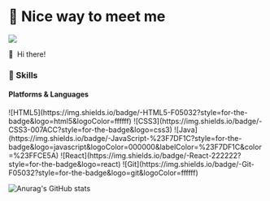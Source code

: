 # 💖 Nice way to meet me

  <a href="mailto:o.camellia.dev@gmail.com" target="_blank"><img src="https://img.shields.io/badge/o.camellia.dev@gmail.com-EA4335?style=flat-square&logo=Gmail&logoColor=white"/></a>
</p>

<p>
  👋&nbsp; Hi there! 
</p>


### 💪 Skills
#### Platforms & Languages
<p>
![HTML5](https://img.shields.io/badge/-HTML5-F05032?style=for-the-badge&logo=html5&logoColor=ffffff)
![CSS3](https://img.shields.io/badge/-CSS3-007ACC?style=for-the-badge&logo=css3)
![Java](https://img.shields.io/badge/-JavaScript-%23F7DF1C?style=for-the-badge&logo=javascript&logoColor=000000&labelColor=%23F7DF1C&color=%23FFCE5A)
![React](https://img.shields.io/badge/-React-222222?style=for-the-badge&logo=react)
![Git](https://img.shields.io/badge/-Git-F05032?style=for-the-badge&logo=git&logoColor=ffffff)

![Anurag's GitHub stats](https://github-readme-stats.vercel.app/api?username=o-camellia&show_icons=true&theme=radical)
